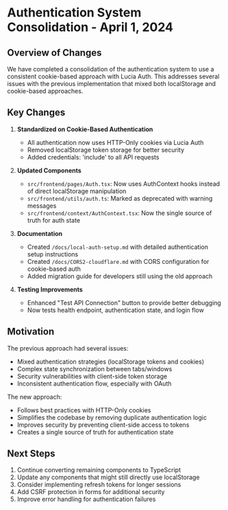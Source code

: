 # Authentication System Consolidation - April 1, 2024

## Overview of Changes

We have completed a consolidation of the authentication system to use a consistent cookie-based approach with Lucia Auth. This addresses several issues with the previous implementation that mixed both localStorage and cookie-based approaches.

## Key Changes

1. **Standardized on Cookie-Based Authentication**
   - All authentication now uses HTTP-Only cookies via Lucia Auth
   - Removed localStorage token storage for better security
   - Added credentials: 'include' to all API requests

2. **Updated Components**
   - `src/frontend/pages/Auth.tsx`: Now uses AuthContext hooks instead of direct localStorage manipulation
   - `src/frontend/utils/auth.ts`: Marked as deprecated with warning messages
   - `src/frontend/context/AuthContext.tsx`: Now the single source of truth for auth state

3. **Documentation**
   - Created `/docs/local-auth-setup.md` with detailed authentication setup instructions
   - Created `/docs/CORS2-cloudflare.md` with CORS configuration for cookie-based auth
   - Added migration guide for developers still using the old approach

4. **Testing Improvements**
   - Enhanced "Test API Connection" button to provide better debugging
   - Now tests health endpoint, authentication state, and login flow

## Motivation

The previous approach had several issues:
- Mixed authentication strategies (localStorage tokens and cookies)
- Complex state synchronization between tabs/windows
- Security vulnerabilities with client-side token storage
- Inconsistent authentication flow, especially with OAuth

The new approach:
- Follows best practices with HTTP-Only cookies
- Simplifies the codebase by removing duplicate authentication logic
- Improves security by preventing client-side access to tokens
- Creates a single source of truth for authentication state

## Next Steps

1. Continue converting remaining components to TypeScript
2. Update any components that might still directly use localStorage
3. Consider implementing refresh tokens for longer sessions
4. Add CSRF protection in forms for additional security
5. Improve error handling for authentication failures